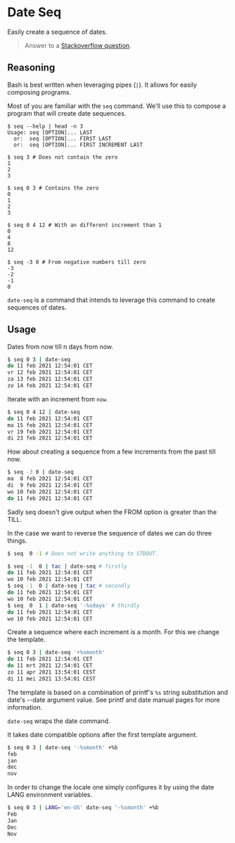 # Date Seq

Easily create a sequence of dates.

> Answer to a [Stackoverflow question][1].

## Reasoning

Bash is best written when leveraging pipes (`|`). It allows for easily
composing programs.

Most of you are familiar with the `seq` command. We'll use this to compose
a program that will create date sequences.

```
$ seq --help | head -n 3
Usage: seq [OPTION]... LAST
  or:  seq [OPTION]... FIRST LAST
  or:  seq [OPTION]... FIRST INCREMENT LAST

$ seq 3 # Does not contain the zero
1
2
3

$ seq 0 3 # Contains the zero
0
1
2
3

$ seq 0 4 12 # With an different increment than 1
0
4
8
12

$ seq -3 0 # From negative numbers till zero
-3
-2
-1
0
```

`date-seq` is a command that intends to leverage this command to create
sequences of dates.

## Usage

Dates from now till n days from now.

```bash
$ seq 0 3 | date-seq
do 11 feb 2021 12:54:01 CET
vr 12 feb 2021 12:54:01 CET
za 13 feb 2021 12:54:01 CET
zo 14 feb 2021 12:54:01 CET
```

Iterate with an increment from `now`.

```bash
$ seq 0 4 12 | date-seq
do 11 feb 2021 12:54:01 CET
ma 15 feb 2021 12:54:01 CET
vr 19 feb 2021 12:54:01 CET
di 23 feb 2021 12:54:01 CET
```

How about creating a sequence from a few increments from the past till now.

```bash
$ seq -3 0 | date-seq
ma  8 feb 2021 12:54:01 CET
di  9 feb 2021 12:54:01 CET
wo 10 feb 2021 12:54:01 CET
do 11 feb 2021 12:54:01 CET
```

Sadly seq doesn't give output when the FROM option is greater than the TILL.

In the case we want to reverse the sequence of dates we can do three things.

```bash
$ seq  0 -1 # Does not write anything to STDOUT.

$ seq -1  0 | tac | date-seq # firstly
do 11 feb 2021 12:54:01 CET
wo 10 feb 2021 12:54:01 CET
$ seq -1  0 | date-seq | tac # secondly
do 11 feb 2021 12:54:01 CET
wo 10 feb 2021 12:54:01 CET
$ seq  0  1 | date-seq '-%sdays' # thirdly
do 11 feb 2021 12:54:01 CET
wo 10 feb 2021 12:54:01 CET
```

Create a sequence where each increment is a month. For this we change the
template.

```bash
$ seq 0 3 | date-seq '+%smonth'
do 11 feb 2021 12:54:01 CET
do 11 mrt 2021 12:54:01 CET
zo 11 apr 2021 13:54:01 CEST
di 11 mei 2021 13:54:01 CEST
```

The template is based on a combination of printf's `%s` string substitution and
date's --date argument value. See printf and date manual pages for more
information.

`date-seq` wraps the date command.

It takes date compatible options after the first template argument.

```bash
$ seq 0 3 | date-seq '-%smonth' +%b
feb
jan
dec
nov
```

In order to change the locale one simply configures it by using the date LANG
environment variables.

```bash
$ seq 0 3 | LANG='en-US' date-seq '-%smonth' +%b
Feb
Jan
Dec
Nov
```

[1]:https://stackoverflow.com/questions/28226229/how-to-loop-through-dates-using-bash/60512491#60512491
